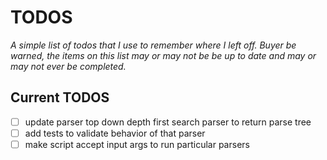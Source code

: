 # TODOS

_A simple list of todos that I use to remember where I left off. Buyer be warned, the items on this list may or may not be be up to date and may or may not ever be completed._

## Current TODOS

- [ ] update parser top down depth first search parser to return parse tree
- [ ] add tests to validate behavior of that parser
- [ ] make script accept input args to run particular parsers
